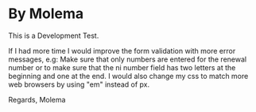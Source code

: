 # By Molema
This is a Development Test.

If I had more time I would improve the form validation with more error messages, e.g: Make sure that only numbers are entered for the  renewal number or to make sure that the ni number field has two letters at the beginning and one at the end.
I would also change my css to match more web browsers by using "em" instead of px.

Regards,
Molema
